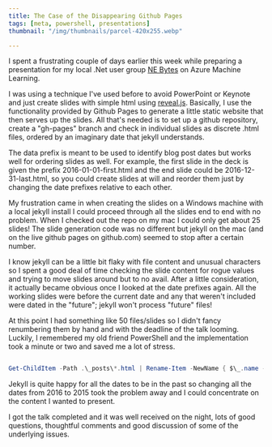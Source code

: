 ```yaml
---
title: The Case of the Disappearing Github Pages
tags: [meta, powershell, presentations]
thumbnail: "/img/thumbnails/parcel-420x255.webp"

---
```


I spent a frustrating couple of days earlier this week while preparing a presentation
for my local .Net user group [NE Bytes](http://nebytes.net/) on Azure Machine Learning.

I was using a technique I've used before to avoid PowerPoint or Keynote and just create
slides with simple html using [reveal.js](https://github.com/hakimel/reveal.js). Basically,
I use the functionality provided by Github Pages to generate a little static website that
then serves up the slides. All that's needed is to set up a github repository, create a
"gh-pages" branch and check in individual slides as discrete .html files, ordered by an
imaginary date that jekyll understands.

The data prefix is meant to be used to identify blog post dates but works well for ordering
slides as well. For example, the first slide in the deck is given the prefix
2016-01-01-first.html and the end slide could be 2016-12-31-last.html, so you could
create slides at will and reorder them just by changing the date prefixes relative to each
other.

My frustration came in when creating the slides on a Windows machine with a local jekyll install
I could proceed through all the slides end to end with no problem. When I checked out the
repo on my mac I could only get about 25 slides! The slide generation code was no different but
jekyll on the mac (and on the live github pages on github.com) seemed to stop after a certain
number.

I know jekyll can be a little bit flaky with file content and unusual characters so I spent a
good deal of time checking the slide content for rogue values and trying to move slides around
but to no avail. After a little consideration, it actually became obvious once I looked at the
date prefixes again. All the working slides were before the current date and any that weren't
included were dated in the "future"; jekyll won't process "future" files!

At this point I had something like 50 files/slides so I didn't fancy renumbering them by hand
and with the deadline of the talk looming. Luckily, I remembered my old friend PowerShell
and the implementation took a minute or two and saved me a lot of stress.

```powershell

Get-ChildItem -Path .\_posts\*.html | Rename-Item -NewName { $\_.name -Replace "2016-", "2015-" }

```

Jekyll is quite happy for all the dates to be in the past so changing all the dates from 2016 to
2015 took the problem away and I could concentrate on the content I wanted to present.

I got the talk completed and it was well received on the night, lots of good questions,
thoughtful comments and good discussion of some of the underlying issues.
